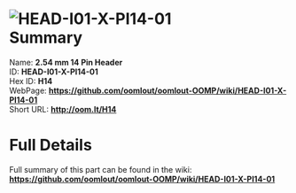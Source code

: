 
![HEAD-I01-X-PI14-01](https://github.com/oomlout/oomlout-OOMP/blob/master/parts/HEAD-I01-X-PI14-01/HEAD-I01-X-PI14-01_420.jpg)   
Summary
=================
  
Name: __2.54 mm 14 Pin Header__    
ID: __HEAD-I01-X-PI14-01__   
Hex ID: __H14__   
WebPage: __https://github.com/oomlout/oomlout-OOMP/wiki/HEAD-I01-X-PI14-01__   
Short URL: __http://oom.lt/H14__   

Full Details
==========================
Full summary of this part can be found in the wiki:   
__https://github.com/oomlout/oomlout-OOMP/wiki/HEAD-I01-X-PI14-01__    

